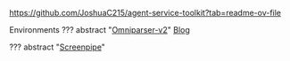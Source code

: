 https://github.com/JoshuaC215/agent-service-toolkit?tab=readme-ov-file

Environments
??? abstract "[Omniparser-v2](https://github.com/microsoft/OmniParser/tree/master)"
    [Blog](https://www.microsoft.com/en-us/research/articles/omniparser-v2-turning-any-llm-into-a-computer-use-agent/)


??? abstract "[Screenpipe](https://github.com/mediar-ai/screenpipe)"
